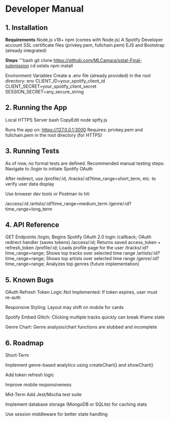# Developer Manual

## 1. Installation

**Requirements**
Node.js v18+
npm (comes with Node.js)
A Spotify Developer account
SSL certificate files (privkey.pem, fullchain.pem)
EJS and Bootstrap (already integrated)

**Steps**
'''bash
git clone https://github.com/MLCamara/sstat-Final-submission
cd sstats
npm install

Environment Variables
Create a .env file (already provided) in the root directory:
env
CLIENT_ID=your_spotify_client_id
CLIENT_SECRET=your_spotify_client_secret
SESSION_SECRET=any_secure_string


## 2. Running the App
Local HTTPS Server
bash
CopyEdit
node sptfy.js

Runs the app on:
 https://127.0.0.1:3000
Requires:
privkey.pem and fullchain.pem in the root directory (for HTTPS)

## 3. Running Tests
As of now, no formal tests are defined. Recommended manual testing steps:
Navigate to /login to initiate Spotify OAuth


After redirect, use /profile/:id, /tracks/:id?time_range=short_term, etc. to verify user data display


Use browser dev tools or Postman to hit:

/access/:id
/artists/:id?time_range=medium_term
/genre/:id?time_range=long_term



## 4. API Reference
GET Endpoints
/login; Begins Spotify OAuth 2.0 login
/callback; OAuth redirect handler (saves tokens)
/access/:id; Returns saved access_token + refresh_token
/profile/:id; Loads profile page for the user
/tracks/:id?time_range=range; Shows top tracks over selected time range
/artists/:id?time_range=range; Shows top artists over selected time range
/genre/:id?time_range=range; Analyzes top genres (future implementation)


## 5. Known Bugs
OAuth Refresh Token Logic Not Implemented: If token expires, user must re-auth

Responsive Styling: Layout may shift on mobile for cards


Spotify Embed Glitch: Clicking multiple tracks quickly can break iframe state


Genre Chart: Genre analysis/chart functions are stubbed and incomplete


## 6. Roadmap
Short-Term

Implement genre-based analytics using createChart() and showChart()


Add token refresh logic


Improve mobile responsiveness


 Mid-Term
Add Jest/Mocha test suite


Implement database storage (MongoDB or SQLite) for caching stats


Use session middleware for better state handling

